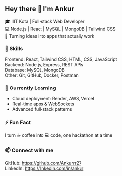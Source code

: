 ## Hey there 👋 I'm Ankur

🎓 IIIT Kota | Full-stack Web Developer  
💻 Node.js | React | MySQL | MongoDB | Tailwind CSS  
🚀 Turning ideas into apps that actually work  

### 🔧 Skills
Frontend: React, Tailwind CSS, HTML, CSS, JavaScript  
Backend: Node.js, Express, REST APIs  
Database: MySQL, MongoDB  
Other: Git, GitHub, Docker, Postman  

### 🌱 Currently Learning
- Cloud deployment: Render, AWS, Vercel  
- Real-time apps & WebSockets  
- Advanced full-stack patterns  

### ⚡ Fun Fact
I turn ☕ coffee into 💻 code, one hackathon at a time  

### 📫 Connect with me
GitHub: https://github.com/Ankurrr27  
LinkedIn: https://linkedin.com/in/ankur
